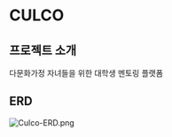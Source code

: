 # CULCO

## 프로젝트 소개

다문화가정 자녀들을 위한 대학생 멘토링 플랫폼

## ERD

![Culco-ERD.png](README%20md%20119f6efd37398074841dea5bd3dd87fe/Culco-ERD.png)
